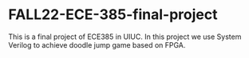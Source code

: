 # FALL22-ECE-385-final-project
This is a final project of ECE385 in UIUC. In this project we use System Verilog to achieve doodle jump game based on FPGA.

